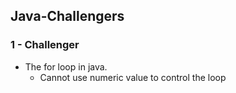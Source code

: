 ## Java-Challengers

### 1 - Challenger 
- The for loop in java.
  - Cannot use numeric value to control the loop
